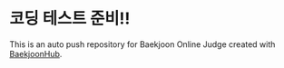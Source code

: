 # 코딩 테스트 준비!!
This is an auto push repository for Baekjoon Online Judge created with [BaekjoonHub](https://github.com/BaekjoonHub/BaekjoonHub).
